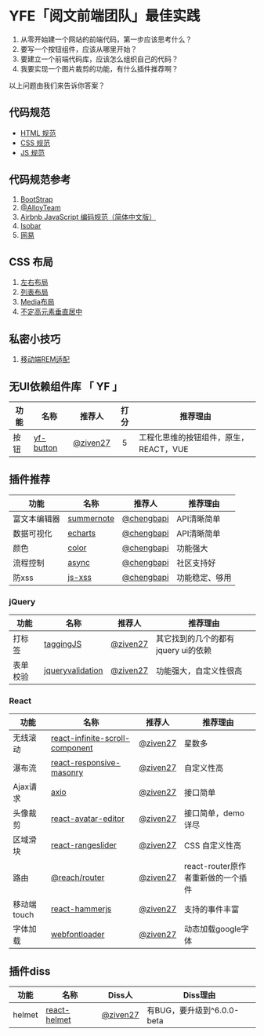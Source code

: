 # YFE「阅文前端团队」最佳实践

1. 从零开始建一个网站的前端代码，第一步应该思考什么？
2. 要写一个按钮组件，应该从哪里开始？
3. 要建立一个前端代码库，应该怎么组织自己的代码？
4. 我要实现一个图片裁剪的功能，有什么插件推荐啊？

以上问题由我们来告诉你答案？

## 代码规范

- [HTML 规范](https://yued-fe.github.io/YFE-BP/posts/styleguide/html)
- [CSS 规范](https://yued-fe.github.io/YFE-BP//posts/styleguide/css)
- [JS 规范](https://yued-fe.github.io/YFE-BP/posts/styleguide/js)

## 代码规范参考

1. [BootStrap](https://codeguide.bootcss.com/)
2. [@AlloyTeam](http://alloyteam.github.io/CodeGuide/)
3. [Airbnb JavaScript 编码规范（简体中文版）](https://github.com/yuche/javascript#table-of-contents)
4. [Isobar](http://coderlmn.github.io/code-standards/)
5. [网易](http://nec.netease.com/standard)

## CSS 布局
1. [左右布局](https://codepen.io/ziven27/pen/pYyXoB?editors=1100)
2. [列表布局](https://codepen.io/ziven27/pen/rReExa?editors=1100)
3. [Media布局](https://codepen.io/ziven27/pen/EMKzza?editors=1100) 
4. [不定高元素垂直居中](https://codepen.io/ziven27/pen/Ygqbxq?editors=1100)

## 私密小技巧
1. [ 移动端REM适配 ](https://www.zhangxinxu.com/wordpress/2016/08/vw-viewport-responsive-layout-typography/)


## 无UI依赖组件库 「 YF 」

| 功能   | 名称 |  推荐人 | 打分 | 推荐理由 |
|--------|-------------|------|:------:|------|
| 按钮 | [yf-button](https://github.com/yued-fe/yf-button)| [@ziven27](https://github.com/ziven27/) | 5 | 工程化思维的按钮组件，原生，REACT，VUE |


## 插件推荐

| 功能   | 名称 |  推荐人 | 推荐理由 |
|--------|-------------|------|------|
| 富文本编辑器 | [summernote](https://summernote.org/)| [@chengbapi](https://github.com/chengbapi/) | API清晰简单 |
| 数据可视化 | [echarts](https://github.com/apache/incubator-echarts)| [@chengbapi](https://github.com/chengbapi/) | API清晰简单 |
| 颜色 | [color](https://github.com/Qix-/color)| [@chengbapi](https://github.com/chengbapi/) | 功能强大 |
| 流程控制 | [async](https://github.com/caolan/async)| [@chengbapi](https://github.com/chengbapi/) | 社区支持好 |
| 防xss | [js-xss](https://github.com/leizongmin/js-xss)| [@chengbapi](https://github.com/chengbapi/) | 功能稳定、够用 |

### jQuery

| 功能   | 名称 |  推荐人 | 推荐理由 |
|--------|-------------|------|------|
| 打标签 | [taggingJS](https://github.com/axios/axios)| [@ziven27](https://github.com/ziven27/) | 其它找到的几个的都有jquery ui的依赖 |
| 表单校验 | [jqueryvalidation](https://jqueryvalidation.org/)| [@ziven27](https://github.com/ziven27/) | 功能强大，自定义性很高 |


### React

| 功能   | 名称 |  推荐人 | 推荐理由 |
|--------|-------------|------|------|
| 无线滚动 | [react-infinite-scroll-component](https://github.com/ankeetmaini/react-infinite-scroll-component)| [@ziven27](https://github.com/ziven27/) | 星数多 |
| 瀑布流 | [react-responsive-masonry](https://github.com/xuopled/react-responsive-masonry)| [@ziven27](https://github.com/ziven27/) | 自定义性高 |
| Ajax请求 | [axio](https://github.com/axios/axios)| [@ziven27](https://github.com/ziven27/) | 接口简单 |
| 头像裁剪 | [react-avatar-editor](https://github.com/mosch/react-avatar-editor)| [@ziven27](https://github.com/ziven27/) |  接口简单，demo详尽 |
| 区域滑块 | [react-rangeslider](https://github.com/whoisandy/react-rangeslider)| [@ziven27](https://github.com/ziven27/) |  CSS 自定义性高 |
| 路由 | [@reach/router](https://reach.tech/router)| [@ziven27](https://github.com/ziven27/) | react-router原作者重新做的一个插件 |
| 移动端touch | [react-hammerjs](https://github.com/JedWatson/react-hammerjs)| [@ziven27](https://github.com/ziven27/) | 支持的事件丰富 |
| 字体加载 | [webfontloader](https://github.com/typekit/webfontloader)| [@ziven27](https://github.com/ziven27/) | 动态加载google字体 |

## 插件diss

| 功能   | 名称 |  Diss人 | Diss理由 |
|--------|-------------|------|------|
| helmet | [react-helmet](https://github.com/nfl/react-helmet)| [@ziven27](https://github.com/ziven27/) | 有BUG，要升级到^6.0.0-beta |
